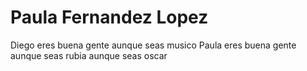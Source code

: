 
# Paula Fernandez Lopez
Diego eres buena gente 
aunque seas musico 
Paula eres buena gente 
aunque seas rubia 
aunque seas oscar

